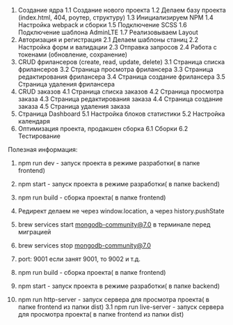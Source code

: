 1. Создание ядра
   1.1 Создание нового проекта
   1.2 Делаем базу проекта (index.html, 404, роутер, структуру)
   1.3 Инициализируем NPM
   1.4 Настройка webpack и сборки
   1.5 Подключение SCSS
   1.6 Подключение шаблона AdminLTE
   1.7 Реализовываем Layout
2. Авторизация и регистрация
   2.1 Делаем шаблоны станиц
   2.2 Настройка форм и валидации
   2.3 Отправка запросов
   2.4 Работа с токенами (обновление, сохранение)
3. CRUD фрилансеров (create, read, update, delete)
   3.1 Страница списка фрилансеров
   3.2 Страница просмотра фрилансера
   3.3 Страница редактирования фрилансера
   3.4 Страница создание фрилансера
   3.5 Страница удаления фрилансера
4. CRUD заказов
   4.1 Страница списка заказов
   4.2 Страница просмотра заказа
   4.3 Страница редактирования заказа
   4.4 Страница создание заказа
   4.5 Страница удаления заказа
5. Страница Dashboard
   5.1 Настройка блоков статистики
   5.2 Настройка календаря
6. Оптимизация проекта, продакшен сборка
   6.1 Сборки
   6.2 Тестирование


Полезная информация:
1. npm run dev - запуск проекта в режиме разработки( в папке frontend)
2. npm start - запуск проекта в режиме разработки( в папке backend)
3. npm run build - сборка проекта( в папке frontend)
4. Редирект делаем не через window.location, а через history.pushState
5. brew services start mongodb-community@7.0 в терминале перед миграцией
6. brew services stop mongodb-community@7.0 
7. port: 9001 если занят 9001, то 9002 и т.д.


1. npm run build - сборка проекта( в папке frontend)
2. npm start - запуск проекта в режиме разработки( в папке backend)
3. npm run http-server - запуск сервера для просмотра проекта( в папке frontend из папки dist)
   3.1 npm run live-server - запуск сервера для просмотра проекта( в папке frontend из папки dist)